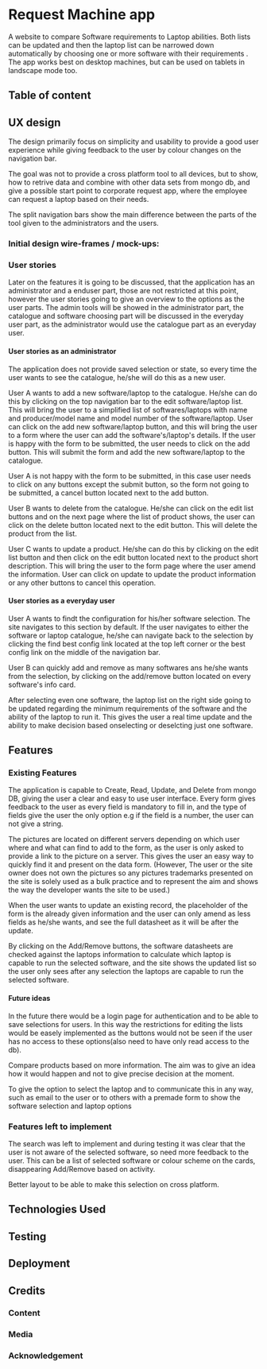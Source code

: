 # **Request Machine app**

A website to compare Software requirements to Laptop abilities. Both lists can be updated and then the laptop list can be narrowed down automatically by choosing one or more software with their requirements . The app works best on desktop machines, but can be used on tablets in landscape mode too.

## Table of content

## UX design

The design primarily focus on simplicity and usability to provide a good user experience while giving feedback to the user by colour changes on the navigation bar.

The goal was not to provide a cross platform tool to all devices, but to show, how to retrive data and combine with other data sets from mongo db, and give a possible start point to corporate request app, where the employee can request a laptop based on their needs. 

The split navigation bars show the main difference between the parts of the tool given to the administrators and the users.

### Initial design wire-frames / mock-ups:



### User stories
Later on the features it is going to be discussed, that the application has an administrator and a enduser part, those are not restricted at this point, however the user stories going to give an overview to the options as the user parts. The admin tools will be showed in the administrator part, the catalogue and software choosing part will be discussed in the everyday user part, as the administrator would use the catalogue part as an everyday user.
#### User stories as an administrator
The application does not provide saved selection or state, so every time the user wants to see the catalogue, he/she will do this as a new user.

User A wants to add a new software/laptop to the catalogue. He/she can do this by clicking on the top navigation bar to the edit software/laptop  list. This will bring the user to a simplified list of softwares/laptops with name and producer/model name and model number of the software/laptop. User can click on the add new software/laptop button, and this will bring the user to a form where the user can add the software's/laptop's details. If the user is happy with the form to be submitted, the user needs to click on the add button. This will submit the form and add the new software/laptop to the catalogue.

User A is not happy with the form to be submitted, in this case user needs to click on any buttons except the submit button, so the form not going to be submitted, a cancel button located next to the add button.

User B wants to delete from the catalogue. He/she can click on the edit list buttons and on the next page where the list of product shows, the user can click on the delete button located next to the edit button. This will delete the product from the list.

User C wants to update a product. He/she can do this by clicking on the edit list button and then click on the edit button located next to the product short description. This will bring the user to the form page where the user amend the information. User can click on update to update the product information or any other buttons to cancel this operation.


#### User stories as a everyday user

User A wants to findt the configuration for his/her software selection. The site navigates to this section by default. If the user navigates to either the software or laptop catalogue, he/she can navigate back to the selection by clicking the find best config link located at the top left corner or the best config link on the middle of the navigation bar.

User B can quickly add and remove as many softwares ans he/she wants from the selection, by clicking on the add/remove button located on every software's info card.

After selecting even one software, the laptop list on the right side going to be updated regarding the minimum requirements of the software and the ability of the laptop to run it. This gives the user a real time update and the ability to make decision based onselecting or deselcting just one software.

## Features

### Existing Features
The application is capable to Create, Read, Update, and Delete from mongo DB, giving the user a clear and easy to use user interface.
Every form gives feedback to the user as every field is mandatory to fill in, and the type of fields give the user the only option e.g if the field is a number, the user can not give a string. 

The pictures are located on different servers depending on which user where and what can find to add to the form, as the user is only asked to provide a link to the picture on a server. This gives the user an easy way to quickly find it and present on the data form. (However, The user or the site owner does not own the pictures so any pictures trademarks presented on the site is solely used as a bulk practice and to represent the aim and shows the way the developer wants the site to be used.)

When the user wants to update an existing record, the placeholder of the form is the already given information and the user can only amend as less fields as he/she wants, and see the full datasheet as it will be after the update.

By clicking on the Add/Remove buttons, the software datasheets are checked against the laptops information to calculate which laptop is capable to run the selected software, and the site shows the updated list so the user only sees after any selection the laptops are capable to run the selected software.

#### Future ideas

In the future there would be a login page for authentication and to be able to save selections for users. In this way the restrictions for editing the lists would be easely implemented as the buttons would not be seen if the user has no access to these options(also need to have only read access to the db).

Compare products based on more information. The aim was to give an idea how it would happen and not to give precise decision at the moment.

To give the option to select the laptop and to communicate this in any way, such as email to the user or to others with a premade form to show the software selection and laptop options

### Features left to implement

The search was left to implement and during testing it was clear that the user is not aware of the selected software, so need more feedback to the user. This can be a list of selected software or colour scheme on the cards, disappearing Add/Remove based on activity.

Better layout to be able to make this selection on cross platform.

## Technologies Used



## Testing


## Deployment



## Credits

### Content

### Media


### Acknowledgement
